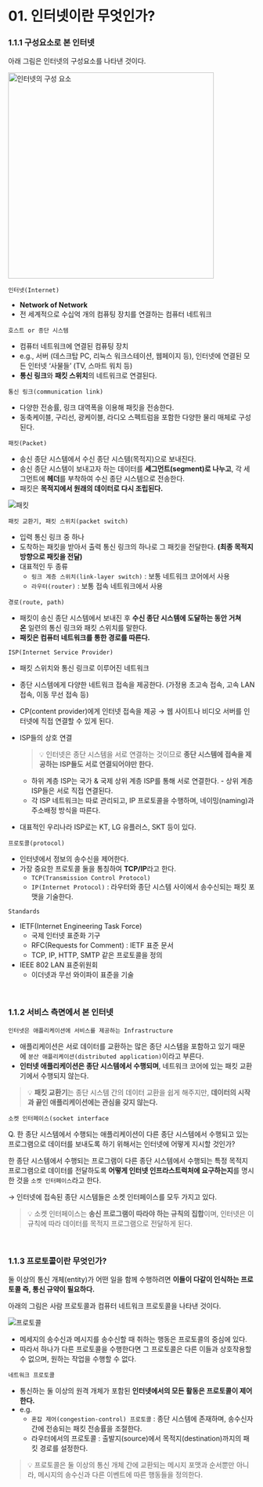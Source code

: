 # 01. 인터넷이란 무엇인가?

### 1.1.1 구성요소로 본 인터넷

아래 그림은 인터넷의 구성요소를 나타낸 것이다.

<img src="https://user-images.githubusercontent.com/86337233/210067671-04ad6d39-45fc-4ba9-a773-d964ec4cdc7c.png" title="" alt="인터넷의 구성 요소" width="420">

<br>

`인터넷(Internet)`

- **Network of Network**
- 전 세계적으로 수십억 개의 컴퓨팅 장치를 연결하는 컴퓨터 네트워크

`호스트 or 종단 시스템`

- 컴퓨터 네트워크에 연결된 컴퓨팅 장치
- e.g., 서버 (데스크탑 PC, 리눅스 워크스테이션, 웹페이지 등), 인터넷에 연결된 모든 인터넷 ‘사물들’ (TV, 스마트 워치 등)
- **통신 링크**와 **패킷 스위치**의 네트워크로 연결된다.

`통신 링크(communication link)`

- 다양한 전송률, 링크 대역폭을 이용해 패킷을 전송한다.
- 동축케이블, 구리선, 광케이블, 라디오 스펙트럼을 포함한 다양한 물리 매체로 구성된다.

`패킷(Packet)`

- 송신 종단 시스템에서 수신 종단 시스템(목적지)으로 보내진다.
- 송신 종단 시스템이 보내고자 하는 데이터를 **세그먼트(segment)로 나누고**, 각 세그먼트에 **헤더**를 부착하여 수신 종단 시스템으로 전송한다.
- 패킷은 **목적지에서 원래의 데이터로 다시 조립된다.**

![패킷](https://user-images.githubusercontent.com/86337233/210068063-a8ef4bad-6b44-4d54-8975-7488c2b0acd6.png)

`패킷 교환기, 패킷 스위치(packet switch)`

- 입력 통신 링크 중 하나
- 도착하는 패킷을 받아서 출력 통신 링크의 하나로 그 패킷을 전달한다. **(최종 목적지 방향으로 패킷을 전달)**
- 대표적인 두 종류
  - `링크 계층 스위치(link-layer switch)` : 보통 네트워크 코어에서 사용
  - `라우터(router)` : 보통 접속 네트워크에서 사용

`경로(route, path)`

- 패킷이 송신 종단 시스템에서 보내진 후 **수신 종단 시스템에 도달하는 동안 거쳐온** 일련의 통신 링크와 패킷 스위치를 말한다.
- **패킷은 컴퓨터 네트워크를 통한 경로를 따른다.**

`ISP(Internet Service Provider)`

- 패킷 스위치와 통신 링크로 이루어진 네트워크

- 종단 시스템에게 다양한 네트워크 접속을 제공한다. (가정용 초고속 접속, 고속 LAN 접속, 이동 무선 접속 등)

- CP(content provider)에게 인터넷 접속을 제공 → 웹 사이트나 비디오 서버를 인터넷에 직접 연결할 수 있게 된다.

- ISP들의 상호 연결
  
  > 💡 인터넷은 종단 시스템을 서로 연결하는 것이므로 **종단 시스템에 접속을 제공하는 ISP들도 서로 연결되어야만 한다.**
  
  - 하위 계층 ISP는 국가 & 국제 상위 계층 ISP를 통해 서로 연결한다. - 상위 계층 ISP들은 서로 직접 연결된다.
  - 각 ISP 네트워크는 따로 관리되고, IP 프로토콜을 수행하며, 네이밍(naming)과 주소배정 방식을 따른다.

- 대표적인 우리나라 ISP로는 KT, LG 유플러스, SKT 등이 있다. 

`프로토콜(protocol)`

- 인터넷에서 정보의 송수신을 제어한다.
- 가장 중요한 프로토콜 둘을 통칭하여 **TCP/IP**라고 한다.
  - `TCP(Transmission Control Protocol)`
  - `IP(Internet Protocol)` : 라우터와 종단 시스템 사이에서 송수신되는 패킷 포맷을 기술한다.

`Standards`

- IETF(Internet Engineering Task Force)
  - 국제 인터넷 표준화 기구
  - RFC(Requests for Comment) : IETF 표준 문서
  - TCP, IP, HTTP, SMTP 같은 프로토콜을 정의
- IEEE 802 LAN 표준위원회
  - 이더넷과 무선 와이파이 표준을 기술

<br>

### 1.1.2 서비스 측면에서 본 인터넷

`인터넷은 애플리케이션에 서비스를 제공하는 Infrastructure`

- 애플리케이션은 서로 데이터를 교환하는 많은 종단 시스템을 포함하고 있기 때문에 `분산 애플리케이션(distributed application)`이라고 부른다.
- **인터넷 애플리케이션은 종단 시스템에서 수행되며**, 네트워크 코어에 있는 패킷 교환기에서 수행되지 않는다.

> 💡 **패킷 교환기**는 종단 시스템 간의 데이터 교환을 쉽게 해주지만, **데이터의 시작과 끝인 애플리케이션에는 관심을 갖지 않는다.**

`소켓 인터페이스(socket interface`

Q.
한 종단 시스템에서 수행되는 애플리케이션이 다른 종단 시스템에서 수행되고 있는 프로그램으로 데이터를 보내도록 하기 위해서는 인터넷에 어떻게 지시할 것인가?

한 종단 시스템에서 수행되는 프로그램이 다른 종단 시스템에서 수행되는 특정 목적지 프로그램으로 데이터를 전달하도록  **어떻게 인터넷 인프라스트럭처에 요구하는지**를 명시한 것을 `소켓 인터페이스`라고 한다.

→ 인터넷에 접속된 종단 시스템들은 소켓 인터페이스를 모두 가지고 있다.

> 💡 소켓 인터페이스는 **송신 프로그램이 따라야 하는 규칙의 집합**이며, 인터넷은 이 규칙에 따라 데이터를 목적지 프로그램으로 전달하게 된다.

<br>

### 1.1.3 프로토콜이란 무엇인가?

둘 이상의 통신 개체(entity)가 어떤 일을 함께 수행하려면 **이들이 다같이 인식하는 프로토콜 즉, 통신 규약이 필요하다.**

아래의 그림은 사람 프로토콜과 컴퓨터 네트워크 프로토콜을 나타낸 것이다.

![프로토콜](https://user-images.githubusercontent.com/86337233/210089593-aff053d6-b57c-45c4-ad06-f209a11a0e3a.png)

- 메세지의 송수신과 메시지를 송수신할 때 취하는 행동은 프로토콜의 중심에 있다.
- 따라서 하나가 다른 프로토콜을 수행한다면 그 프로토콜은 다른 이들과 상호작용할 수 없으며, 원하는 작업을 수행할 수 없다.

`네트워크 프로토콜`

- 통신하는 둘 이상의 원격 개체가 포함된 **인터넷에서의 모든 활동은 프로토콜이 제어한다.**
- e.g.
  - `혼잡 제어(congestion-control) 프로토콜` : 종단 시스템에 존재하며, 송수신자 간에 전송되는 패킷 전송률을 조절한다.
  - 라우터에서의 프로토콜 : 출발지(source)에서 목적지(destination)까지의 패킷 경로를 설정한다.

> 💡 프로토콜은 둘 이상의 통신 개체 간에 교환되는 메시지 포맷과 순서뿐만 아니라, 메시지의 송수신과 다른 이벤트에 따른 행동들을 정의한다.
